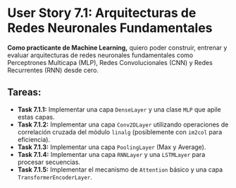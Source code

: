
# User Story 7.1: Arquitecturas de Redes Neuronales Fundamentales

**Como practicante de Machine Learning,** quiero poder construir, entrenar y evaluar arquitecturas de redes neuronales fundamentales como Perceptrones Multicapa (MLP), Redes Convolucionales (CNN) y Redes Recurrentes (RNN) desde cero.

## Tareas:

- **Task 7.1.1:** Implementar una capa `DenseLayer` y una clase `MLP` que apile estas capas.
- **Task 7.1.2:** Implementar una capa `Conv2DLayer` utilizando operaciones de correlación cruzada del módulo `linalg` (posiblemente con `im2col` para eficiencia).
- **Task 7.1.3:** Implementar una capa `PoolingLayer` (Max y Average).
- **Task 7.1.4:** Implementar una capa `RNNLayer` y una `LSTMLayer` para procesar secuencias.
- **Task 7.1.5:** Implementar el mecanismo de `Attention` básico y una capa `TransformerEncoderLayer`.
